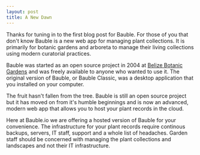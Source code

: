 ```yaml
---
layout: post
title: A New Dawn
---
```


Thanks for tuning in to the first blog post for Bauble.  For those of you that
don't know Bauble is a new web app for managing plant collections.  It is
primarily for botanic gardens and arboreta to manage their living collections
using modern curatorial practices.

Bauble was started as an open source project in 2004 at
[Belize Botanic Gardens](http://belizebotanic.org) and was freely available to
anyone who wanted to use it.  The original version of Bauble, or Bauble
Classic, was a desktop application that you installed on your computer.  

The fruit hasn't fallen from the tree. Bauble is still an open source
project but it has moved on from it's humble beginnings and is now an advanced,
modern web app that allows you to host your plant records in the cloud.

Here at Bauble.io we are offering a hosted version of Bauble for your
convenience.  The infrastructure for your plant records require continous
backups, servers, IT staff, support and a whole list of headaches.  Garden
staff should be concerned with managing the plant collections and landscapes
and not their IT infrastructure.










